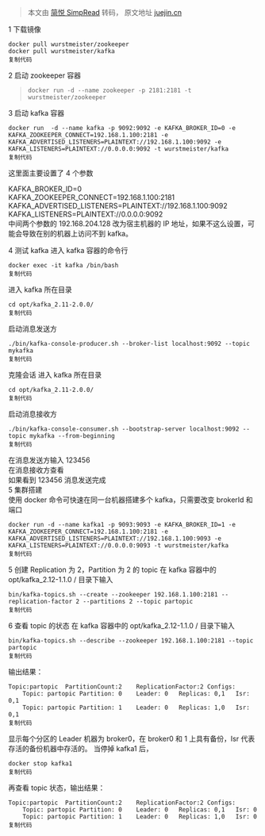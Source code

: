 > 本文由 [简悦 SimpRead](http://ksria.com/simpread/) 转码， 原文地址 [juejin.cn](https://juejin.cn/post/6844903829624848398)

1 下载镜像

```
docker pull wurstmeister/zookeeper  
docker pull wurstmeister/kafka  
复制代码
```

2 启动 zookeeper 容器

> `docker run -d --name zookeeper -p 2181:2181 -t wurstmeister/zookeeper`

3 启动 kafka 容器

```
docker run  -d --name kafka -p 9092:9092 -e KAFKA_BROKER_ID=0 -e KAFKA_ZOOKEEPER_CONNECT=192.168.1.100:2181 -e KAFKA_ADVERTISED_LISTENERS=PLAINTEXT://192.168.1.100:9092 -e KAFKA_LISTENERS=PLAINTEXT://0.0.0.0:9092 -t wurstmeister/kafka
复制代码
```

这里面主要设置了 4 个参数

KAFKA_BROKER_ID=0  
KAFKA_ZOOKEEPER_CONNECT=192.168.1.100:2181  
KAFKA_ADVERTISED_LISTENERS=PLAINTEXT://192.168.1.100:9092  
KAFKA_LISTENERS=PLAINTEXT://0.0.0.0:9092  
中间两个参数的 192.168.204.128 改为宿主机器的 IP 地址，如果不这么设置，可能会导致在别的机器上访问不到 kafka。

4 测试 kafka 进入 kafka 容器的命令行

```
docker exec -it kafka /bin/bash
复制代码
```

进入 kafka 所在目录

```
cd opt/kafka_2.11-2.0.0/
复制代码
```

启动消息发送方

```
./bin/kafka-console-producer.sh --broker-list localhost:9092 --topic mykafka
复制代码
```

克隆会话 进入 kafka 所在目录

```
cd opt/kafka_2.11-2.0.0/
复制代码
```

启动消息接收方

```
./bin/kafka-console-consumer.sh --bootstrap-server localhost:9092 --topic mykafka --from-beginning
复制代码
```

在消息发送方输入 123456  
在消息接收方查看  
如果看到 123456 消息发送完成  
5 集群搭建  
使用 docker 命令可快速在同一台机器搭建多个 kafka，只需要改变 brokerId 和端口

```
docker run -d --name kafka1 -p 9093:9093 -e KAFKA_BROKER_ID=1 -e KAFKA_ZOOKEEPER_CONNECT=192.168.1.100:2181 -e KAFKA_ADVERTISED_LISTENERS=PLAINTEXT://192.168.1.100:9093 -e KAFKA_LISTENERS=PLAINTEXT://0.0.0.0:9093 -t wurstmeister/kafka
复制代码
```

5 创建 Replication 为 2，Partition 为 2 的 topic 在 kafka 容器中的 opt/kafka_2.12-1.1.0 / 目录下输入

```
bin/kafka-topics.sh --create --zookeeper 192.168.1.100:2181 --replication-factor 2 --partitions 2 --topic partopic
复制代码
```

6 查看 topic 的状态 在 kafka 容器中的 opt/kafka_2.12-1.1.0 / 目录下输入

```
bin/kafka-topics.sh --describe --zookeeper 192.168.1.100:2181 --topic partopic
复制代码
```

输出结果：

```
Topic:partopic  PartitionCount:2    ReplicationFactor:2 Configs:
    Topic: partopic Partition: 0    Leader: 0   Replicas: 0,1   Isr: 0,1
    Topic: partopic Partition: 1    Leader: 0   Replicas: 1,0   Isr: 0,1
复制代码
```

显示每个分区的 Leader 机器为 broker0，在 broker0 和 1 上具有备份，Isr 代表存活的备份机器中存活的。 当停掉 kafka1 后，

```
docker stop kafka1
复制代码
```

再查看 topic 状态，输出结果：

```
Topic:partopic  PartitionCount:2    ReplicationFactor:2 Configs:
    Topic: partopic Partition: 0    Leader: 0   Replicas: 0,1   Isr: 0
    Topic: partopic Partition: 1    Leader: 0   Replicas: 1,0   Isr: 0
复制代码
```